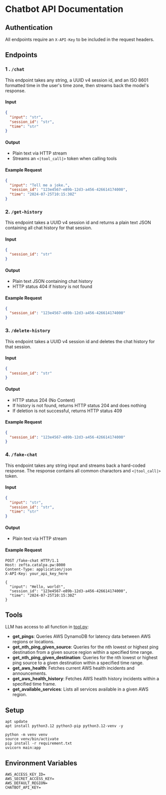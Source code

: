 
# Chatbot API Documentation

## Authentication

All endpoints require an `X-API-Key` to be included in the request headers.

## Endpoints

### 1 . `/chat`

This endpoint takes any string, a UUID v4 session id, and an ISO 8601 formatted time in the user's time zone, then streams back the model's response.

#### Input

```json
{
  "input": "str",
  "session_id": "str",
  "time": "str"
}
```

#### Output

- Plain text via HTTP stream
- Streams an `<|tool_call|>` token when calling tools

#### Example Request

```json
{
  "input": "Tell me a joke.",
  "session_id": "123e4567-e89b-12d3-a456-426614174000",
  "time": "2024-07-25T10:15:30Z"
}
```

### 2. `/get-history`

This endpoint takes a UUID v4 session id and returns a plain text JSON containing all chat history for that session.

#### Input

```json
{
  "session_id": "str"
}
```

#### Output

- Plain text JSON containing chat history
- HTTP status 404 if history is not found

#### Example Request

```json
{
  "session_id": "123e4567-e89b-12d3-a456-426614174000"
}
```

### 3. `/delete-history`

This endpoint takes a UUID v4 session id and deletes the chat history for that session.

#### Input

```json
{
  "session_id": "str"
}
```

#### Output

- HTTP status 204 (No Content)
- If history is not found, returns HTTP status 204 and does nothing
- If deletion is not successful, returns HTTP status 409

#### Example Request

```json
{
  "session_id": "123e4567-e89b-12d3-a456-426614174000"
}
```

### 4. `/fake-chat`

This endpoint takes any string input and streams back a hard-coded response. The response contains all common charactors and `<|tool_call|>` token.

#### Input

```json
{
  "input": "str",
  "session_id": "str",
  "time": "str"
}
```

#### Output

- Plain text via HTTP stream

#### Example Request

```http
POST /fake-chat HTTP/1.1
Host: zefta.catalpa.pw:8000
Content-Type: application/json
X-API-Key: your_api_key_here

{
  "input": "Hello, world!",
  "session_id": "123e4567-e89b-12d3-a456-426614174000",
  "time": "2024-07-25T10:15:30Z"
}
```

## Tools

LLM has access to all function in [tool.py](tool.py):

- **get_pings**: Queries AWS DynamoDB for latency data between AWS regions or locations.
- **get_nth_ping_given_source**: Queries for the nth lowest or highest ping destination from a given source region within a specified time range.
- **get_nth_ping_given_destination**: Queries for the nth lowest or highest ping source to a given destination within a specified time range.
- **get_aws_health**: Fetches current AWS health incidents and announcements.
- **get_aws_health_history**: Fetches AWS health history incidents within a specified time frame.
- **get_available_services**: Lists all services available in a given AWS region.

## Setup

```shell
apt update
apt install python3.12 python3-pip python3.12-venv -y

python -m venv venv
source venv/bin/activate
pip install -r requirement.txt
uvicorn main:app
```

## Environment Variables

```shell
AWS_ACCESS_KEY_ID=
AWS_SECRET_ACCESS_KEY=
AWS_DEFAULT_REGION=
CHATBOT_API_KEY=
```
